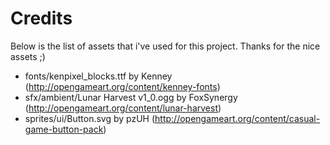 # Credits
Below is the list of assets that i've used for this project. Thanks for the nice assets ;)

- fonts/kenpixel_blocks.ttf by Kenney (http://opengameart.org/content/kenney-fonts)
- sfx/ambient/Lunar Harvest v1_0.ogg by FoxSynergy (http://opengameart.org/content/lunar-harvest)
- sprites/ui/Button.svg by pzUH (http://opengameart.org/content/casual-game-button-pack)
